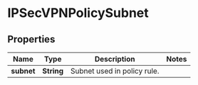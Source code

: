 # IPSecVPNPolicySubnet

## Properties
Name | Type | Description | Notes
------------ | ------------- | ------------- | -------------
**subnet** | **String** | Subnet used in policy rule. | 
